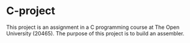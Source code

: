 # C-project
This project is an assignment in a C programming course at The Open University (20465). The purpose of this project is to build an assembler.
